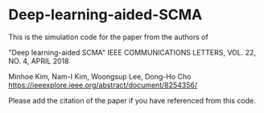 # Deep-learning-aided-SCMA

This is the simulation code for the paper from the authors of

"Deep learning-aided SCMA" 
IEEE COMMUNICATIONS LETTERS, VOL. 22, NO. 4, APRIL 2018 

Minhoe Kim, Nam-I Kim, Woongsup Lee, Dong-Ho Cho
https://ieeexplore.ieee.org/abstract/document/8254356/

Please add the citation of the paper if you have referenced from this code.
